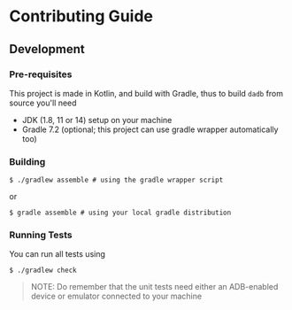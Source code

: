 # Contributing Guide 

## Development 

### Pre-requisites 

This project is made in Kotlin, and build with Gradle, thus to build `dadb` from source you'll need 

- JDK (1.8, 11 or 14) setup on your machine
- Gradle 7.2 (optional; this project can use gradle wrapper automatically too) 

### Building 

```shell
$ ./gradlew assemble # using the gradle wrapper script 
```
or
```shell
$ gradle assemble # using your local gradle distribution
```

### Running Tests 

You can run all tests using 

```shell 
$ ./gradlew check
```

> NOTE: Do remember that the unit tests need either an ADB-enabled device or emulator connected to your machine